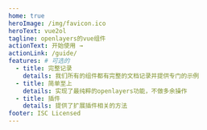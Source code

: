 ```yaml
---
home: true
heroImage: /img/favicon.ico
heroText: vue2ol
tagline: openlayers的vue组件
actionText: 开始使用 →
actionLink: /guide/
features: # 可选的
  - title: 完整记录
    details: 我们所有的组件都有完整的文档记录并提供专门的示例
  - title: 简单至上
    details: 实现了最纯粹的openlayers功能，不做多余操作
  - title: 插件
    details: 提供了扩展插件相关的方法
footer: ISC Licensed
---
```


<span></span>
